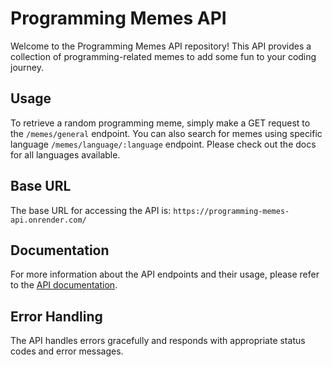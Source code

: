 # Programming Memes API

Welcome to the Programming Memes API repository! This API provides a collection of programming-related memes to add some fun to your coding journey.

## Usage

To retrieve a random programming meme, simply make a GET request to the `/memes/general` endpoint. You can also search for memes using specific language `/memes/language/:language` endpoint. Please check out the docs for all languages available.

## Base URL

The base URL for accessing the API is: `https://programming-memes-api.onrender.com/`

## Documentation

For more information about the API endpoints and their usage, please refer to the [API documentation](https://programming-memes-api.onrender.com/documentation.html).

## Error Handling

The API handles errors gracefully and responds with appropriate status codes and error messages.
